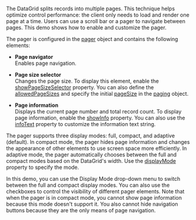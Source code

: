The DataGrid splits records into multiple pages. This technique helps optimize control performance: the client only needs to load and render one page at a time. Users can use a scroll bar or a pager to navigate between pages. This demo shows how to enable and customize the pager.

The pager is configured in the [pager](/Documentation/ApiReference/UI_Components/dxDataGrid/Configuration/pager/) object and contains the following elements:

- **Page navigator**        
Enables page navigation.

- **Page size selector**        
Changes the page size. To display this element, enable the [showPageSizeSelector](/Documentation/ApiReference/UI_Components/dxDataGrid/Configuration/pager/#showPageSizeSelector) property. You can also define the [allowedPageSizes](/Documentation/ApiReference/UI_Components/dxDataGrid/Configuration/pager/#allowedPageSizes) and specify the initial [pageSize](/Documentation/ApiReference/UI_Components/dxDataGrid/Configuration/paging/#pageSize) in the [paging](/Documentation/ApiReference/UI_Components/dxDataGrid/Configuration/paging/) object.

- **Page information**           
Displays the current page number and total record count. To display page information, enable the [showInfo](/Documentation/ApiReference/UI_Components/dxDataGrid/Configuration/pager/#showInfo) property. You can also use the [infoText](/Documentation/ApiReference/UI_Components/dxDataGrid/Configuration/pager/#infoText) property to customize the information text string.

The pager supports three display modes: full, compact, and adaptive (default). In compact mode, the pager hides page information and changes the appearance of other elements to use screen space more efficiently. In adaptive mode, the pager automatically chooses between the full and compact modes based on the DataGrid's width. Use the [displayMode](/Documentation/ApiReference/UI_Components/dxDataGrid/Configuration/pager/#displayMode) property to specify the mode.

In this demo, you can use the Display Mode drop-down menu to switch between the full and compact display modes. You can also use the checkboxes to control the visibility of different pager elements. Note that when the pager is in compact mode, you cannot show page information because this mode doesn't support it. You also cannot hide navigation buttons because they are the only means of page navigation.

